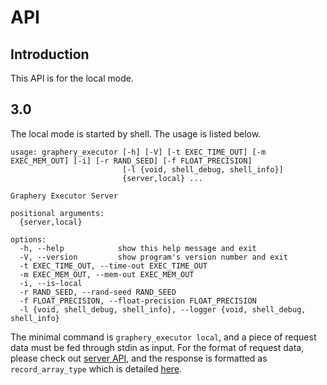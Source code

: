 # API

## Introduction

This API is for the local mode. 

## 3.0

The local mode is started by shell. The usage is listed below.

```shell
usage: graphery_executor [-h] [-V] [-t EXEC_TIME_OUT] [-m EXEC_MEM_OUT] [-i] [-r RAND_SEED] [-f FLOAT_PRECISION]
                         [-l {void, shell_debug, shell_info}]
                         {server,local} ...

Graphery Executor Server

positional arguments:
  {server,local}

options:
  -h, --help            show this help message and exit
  -V, --version         show program's version number and exit
  -t EXEC_TIME_OUT, --time-out EXEC_TIME_OUT
  -m EXEC_MEM_OUT, --mem-out EXEC_MEM_OUT
  -i, --is-local
  -r RAND_SEED, --rand-seed RAND_SEED
  -f FLOAT_PRECISION, --float-precision FLOAT_PRECISION
  -l {void, shell_debug, shell_info}, --logger {void, shell_debug, shell_info}

```

The minimal command is `graphery_executor local`, and a piece of request data must be fed through stdin as input. For the format of request data, please check out [server API](./server/API.md), and the response is formatted as `record_array_type` which is detailed [here](/RFCs/backend/database/tutorial_related_tables/execution_result/result_json_api.md). 
